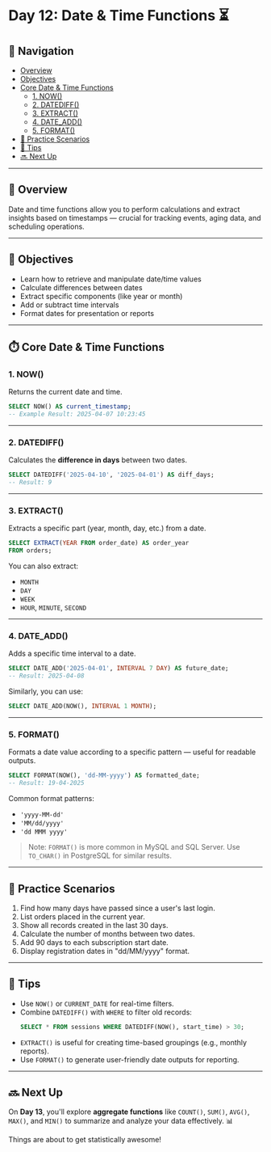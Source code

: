 # Day 12: Date & Time Functions ⏳

## 🧭 Navigation
- [Overview](#overview)
- [Objectives](#objectives)
- [Core Date & Time Functions](#core-date--time-functions)
  - [1. NOW()](#1-now)
  - [2. DATEDIFF()](#2-datediff)
  - [3. EXTRACT()](#3-extract)
  - [4. DATE_ADD()](#4-date_add)
  - [5. FORMAT()](#5-format)
- [🧪 Practice Scenarios](#practice-scenarios)
- [🧠 Tips](#tips)
- [🔜 Next Up](#next-up)

---

## 📖 Overview
Date and time functions allow you to perform calculations and extract insights based on timestamps — crucial for tracking events, aging data, and scheduling operations.

---

## 🎯 Objectives
- Learn how to retrieve and manipulate date/time values
- Calculate differences between dates
- Extract specific components (like year or month)
- Add or subtract time intervals
- Format dates for presentation or reports

---

## ⏱️ Core Date & Time Functions

### 1. NOW()
Returns the current date and time.

```sql
SELECT NOW() AS current_timestamp;
-- Example Result: 2025-04-07 10:23:45
```

---

### 2. DATEDIFF()
Calculates the **difference in days** between two dates.

```sql
SELECT DATEDIFF('2025-04-10', '2025-04-01') AS diff_days;
-- Result: 9
```

---

### 3. EXTRACT()
Extracts a specific part (year, month, day, etc.) from a date.

```sql
SELECT EXTRACT(YEAR FROM order_date) AS order_year
FROM orders;
```

You can also extract:
- `MONTH`
- `DAY`
- `WEEK`
- `HOUR`, `MINUTE`, `SECOND`

---

### 4. DATE_ADD()
Adds a specific time interval to a date.

```sql
SELECT DATE_ADD('2025-04-01', INTERVAL 7 DAY) AS future_date;
-- Result: 2025-04-08
```

Similarly, you can use:
```sql
SELECT DATE_ADD(NOW(), INTERVAL 1 MONTH);
```

---

### 5. FORMAT()
Formats a date value according to a specific pattern — useful for readable outputs.

```sql
SELECT FORMAT(NOW(), 'dd-MM-yyyy') AS formatted_date;
-- Result: 19-04-2025
```

Common format patterns:
- `'yyyy-MM-dd'`
- `'MM/dd/yyyy'`
- `'dd MMM yyyy'`

> Note: `FORMAT()` is more common in MySQL and SQL Server. Use `TO_CHAR()` in PostgreSQL for similar results.

---

## 🧪 Practice Scenarios

1. Find how many days have passed since a user's last login.
2. List orders placed in the current year.
3. Show all records created in the last 30 days.
4. Calculate the number of months between two dates.
5. Add 90 days to each subscription start date.
6. Display registration dates in "dd/MM/yyyy" format.

---

## 🧠 Tips

- Use `NOW()` or `CURRENT_DATE` for real-time filters.
- Combine `DATEDIFF()` with `WHERE` to filter old records:
  ```sql
  SELECT * FROM sessions WHERE DATEDIFF(NOW(), start_time) > 30;
  ```
- `EXTRACT()` is useful for creating time-based groupings (e.g., monthly reports).
- Use `FORMAT()` to generate user-friendly date outputs for reporting.

---

## 🔜 Next Up
On **Day 13**, you'll explore **aggregate functions** like `COUNT()`, `SUM()`, `AVG()`, `MAX()`, and `MIN()` to summarize and analyze your data effectively. 📊

Things are about to get statistically awesome!
